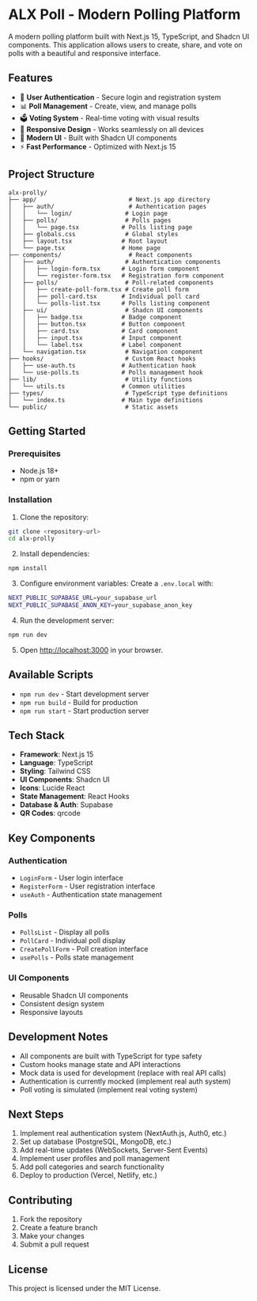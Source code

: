 # ALX Poll - Modern Polling Platform

A modern polling platform built with Next.js 15, TypeScript, and Shadcn UI components. This application allows users to create, share, and vote on polls with a beautiful and responsive interface.

## Features

- 🔐 **User Authentication** - Secure login and registration system
- 📊 **Poll Management** - Create, view, and manage polls
- 🗳️ **Voting System** - Real-time voting with visual results
- 📱 **Responsive Design** - Works seamlessly on all devices
- 🎨 **Modern UI** - Built with Shadcn UI components
- ⚡ **Fast Performance** - Optimized with Next.js 15

## Project Structure

```
alx-prolly/
├── app/                          # Next.js app directory
│   ├── auth/                     # Authentication pages
│   │   └── login/               # Login page
│   ├── polls/                   # Polls pages
│   │   └── page.tsx            # Polls listing page
│   ├── globals.css              # Global styles
│   ├── layout.tsx              # Root layout
│   └── page.tsx                # Home page
├── components/                   # React components
│   ├── auth/                    # Authentication components
│   │   ├── login-form.tsx      # Login form component
│   │   └── register-form.tsx   # Registration form component
│   ├── polls/                   # Poll-related components
│   │   ├── create-poll-form.tsx # Create poll form
│   │   ├── poll-card.tsx       # Individual poll card
│   │   └── polls-list.tsx      # Polls listing component
│   ├── ui/                      # Shadcn UI components
│   │   ├── badge.tsx           # Badge component
│   │   ├── button.tsx          # Button component
│   │   ├── card.tsx            # Card component
│   │   ├── input.tsx           # Input component
│   │   └── label.tsx           # Label component
│   └── navigation.tsx           # Navigation component
├── hooks/                       # Custom React hooks
│   ├── use-auth.ts             # Authentication hook
│   └── use-polls.ts            # Polls management hook
├── lib/                         # Utility functions
│   └── utils.ts                # Common utilities
├── types/                       # TypeScript type definitions
│   └── index.ts                # Main type definitions
└── public/                      # Static assets
```

## Getting Started

### Prerequisites

- Node.js 18+ 
- npm or yarn

### Installation

1. Clone the repository:
```bash
git clone <repository-url>
cd alx-prolly
```

2. Install dependencies:
```bash
npm install
```

3. Configure environment variables:
Create a `.env.local` with:
```bash
NEXT_PUBLIC_SUPABASE_URL=your_supabase_url
NEXT_PUBLIC_SUPABASE_ANON_KEY=your_supabase_anon_key
```

4. Run the development server:
```bash
npm run dev
```

5. Open [http://localhost:3000](http://localhost:3000) in your browser.

## Available Scripts

- `npm run dev` - Start development server
- `npm run build` - Build for production
- `npm run start` - Start production server

## Tech Stack

- **Framework**: Next.js 15
- **Language**: TypeScript
- **Styling**: Tailwind CSS
- **UI Components**: Shadcn UI
- **Icons**: Lucide React
- **State Management**: React Hooks
- **Database & Auth**: Supabase
- **QR Codes**: qrcode

## Key Components

### Authentication
- `LoginForm` - User login interface
- `RegisterForm` - User registration interface
- `useAuth` - Authentication state management

### Polls
- `PollsList` - Display all polls
- `PollCard` - Individual poll display
- `CreatePollForm` - Poll creation interface
- `usePolls` - Polls state management

### UI Components
- Reusable Shadcn UI components
- Consistent design system
- Responsive layouts

## Development Notes

- All components are built with TypeScript for type safety
- Custom hooks manage state and API interactions
- Mock data is used for development (replace with real API calls)
- Authentication is currently mocked (implement real auth system)
- Poll voting is simulated (implement real voting system)

## Next Steps

1. Implement real authentication system (NextAuth.js, Auth0, etc.)
2. Set up database (PostgreSQL, MongoDB, etc.)
3. Add real-time updates (WebSockets, Server-Sent Events)
4. Implement user profiles and poll management
5. Add poll categories and search functionality
6. Deploy to production (Vercel, Netlify, etc.)

## Contributing

1. Fork the repository
2. Create a feature branch
3. Make your changes
4. Submit a pull request

## License

This project is licensed under the MIT License.